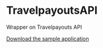 # TravelpayoutsAPI
Wrapper on Travelpayouts API

[Download the sample application](https://raw.githubusercontent.com/nikitadev/TravelpayoutsAPI/master/publish/setup.exe?raw=true "Download the app")
